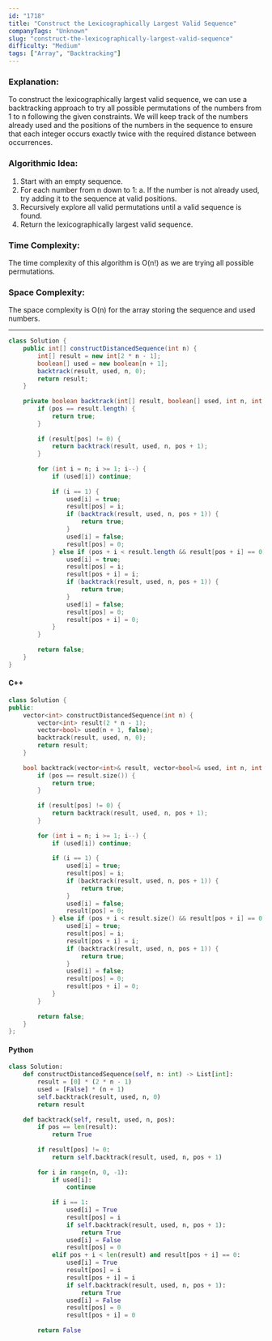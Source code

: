 ```yaml
---
id: "1718"
title: "Construct the Lexicographically Largest Valid Sequence"
companyTags: "Unknown"
slug: "construct-the-lexicographically-largest-valid-sequence"
difficulty: "Medium"
tags: ["Array", "Backtracking"]
---
```


### Explanation:
To construct the lexicographically largest valid sequence, we can use a backtracking approach to try all possible permutations of the numbers from 1 to n following the given constraints. We will keep track of the numbers already used and the positions of the numbers in the sequence to ensure that each integer occurs exactly twice with the required distance between occurrences.

### Algorithmic Idea:
1. Start with an empty sequence.
2. For each number from n down to 1:
   a. If the number is not already used, try adding it to the sequence at valid positions.
3. Recursively explore all valid permutations until a valid sequence is found.
4. Return the lexicographically largest valid sequence.

### Time Complexity:
The time complexity of this algorithm is O(n!) as we are trying all possible permutations.

### Space Complexity:
The space complexity is O(n) for the array storing the sequence and used numbers.

---

```java
class Solution {
    public int[] constructDistancedSequence(int n) {
        int[] result = new int[2 * n - 1];
        boolean[] used = new boolean[n + 1];
        backtrack(result, used, n, 0);
        return result;
    }
    
    private boolean backtrack(int[] result, boolean[] used, int n, int pos) {
        if (pos == result.length) {
            return true;
        }
        
        if (result[pos] != 0) {
            return backtrack(result, used, n, pos + 1);
        }
        
        for (int i = n; i >= 1; i--) {
            if (used[i]) continue;
            
            if (i == 1) {
                used[i] = true;
                result[pos] = i;
                if (backtrack(result, used, n, pos + 1)) {
                    return true;
                }
                used[i] = false;
                result[pos] = 0;
            } else if (pos + i < result.length && result[pos + i] == 0) {
                used[i] = true;
                result[pos] = i;
                result[pos + i] = i;
                if (backtrack(result, used, n, pos + 1)) {
                    return true;
                }
                used[i] = false;
                result[pos] = 0;
                result[pos + i] = 0;
            }
        }
        
        return false;
    }
}
```

#### C++
```cpp
class Solution {
public:
    vector<int> constructDistancedSequence(int n) {
        vector<int> result(2 * n - 1);
        vector<bool> used(n + 1, false);
        backtrack(result, used, n, 0);
        return result;
    }
    
    bool backtrack(vector<int>& result, vector<bool>& used, int n, int pos) {
        if (pos == result.size()) {
            return true;
        }
        
        if (result[pos] != 0) {
            return backtrack(result, used, n, pos + 1);
        }
        
        for (int i = n; i >= 1; i--) {
            if (used[i]) continue;
            
            if (i == 1) {
                used[i] = true;
                result[pos] = i;
                if (backtrack(result, used, n, pos + 1)) {
                    return true;
                }
                used[i] = false;
                result[pos] = 0;
            } else if (pos + i < result.size() && result[pos + i] == 0) {
                used[i] = true;
                result[pos] = i;
                result[pos + i] = i;
                if (backtrack(result, used, n, pos + 1)) {
                    return true;
                }
                used[i] = false;
                result[pos] = 0;
                result[pos + i] = 0;
            }
        }
        
        return false;
    }
};
```

#### Python
```python
class Solution:
    def constructDistancedSequence(self, n: int) -> List[int]:
        result = [0] * (2 * n - 1)
        used = [False] * (n + 1)
        self.backtrack(result, used, n, 0)
        return result
    
    def backtrack(self, result, used, n, pos):
        if pos == len(result):
            return True
        
        if result[pos] != 0:
            return self.backtrack(result, used, n, pos + 1)
        
        for i in range(n, 0, -1):
            if used[i]:
                continue
            
            if i == 1:
                used[i] = True
                result[pos] = i
                if self.backtrack(result, used, n, pos + 1):
                    return True
                used[i] = False
                result[pos] = 0
            elif pos + i < len(result) and result[pos + i] == 0:
                used[i] = True
                result[pos] = i
                result[pos + i] = i
                if self.backtrack(result, used, n, pos + 1):
                    return True
                used[i] = False
                result[pos] = 0
                result[pos + i] = 0
        
        return False
```